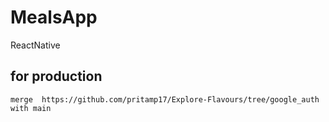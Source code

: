 # MealsApp
ReactNative


## for production
```
merge  https://github.com/pritamp17/Explore-Flavours/tree/google_auth  with main 
```
